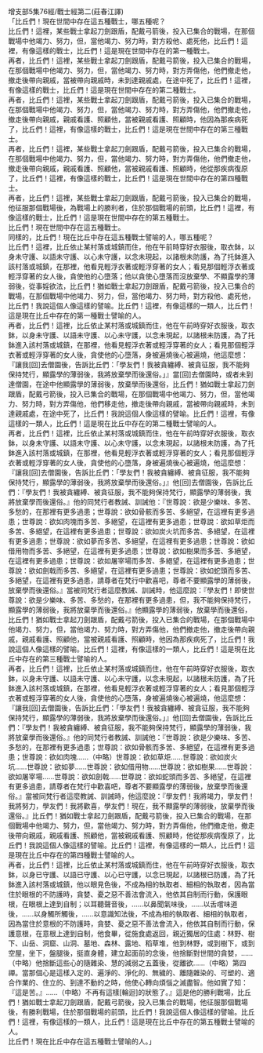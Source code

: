 增支部5集76經/戰士經第二(莊春江譯)  
「比丘們！現在世間中存在這五種戰士，哪五種呢？  
比丘們！這裡，某些戰士拿起刀劍跟盾，配戴弓箭後，投入已集合的戰場，在那個戰場中他竭力、努力，但，當他竭力、努力時，對方殺他、處死他，比丘們！這裡，有像這樣的戰士，比丘們！這是現在世間中存在的第一種戰士。  
再者，比丘們！這裡，某些戰士拿起刀劍跟盾，配戴弓箭後，投入已集合的戰場，在那個戰場中他竭力、努力，但，當他竭力、努力時，對方弄傷他，他們撤走他，撤走後帶向親戚，當被帶向親戚時，未到達親戚處，在途中死了，比丘們！這裡，有像這樣的戰士，比丘們！這是現在世間中存在的第二種戰士。  
再者，比丘們！這裡，某些戰士拿起刀劍跟盾，配戴弓箭後，投入已集合的戰場，在那個戰場中他竭力、努力，但，當他竭力、努力時，對方弄傷他，他們撤走他，撤走後帶向親戚，親戚看護、照顧他，當被親戚看護、照顧時，他因為那疾病死了，比丘們！這裡，有像這樣的戰士，比丘們！這是現在世間中存在的第三種戰士。  
再者，比丘們！這裡，某些戰士拿起刀劍跟盾，配戴弓箭後，投入已集合的戰場，在那個戰場中他竭力、努力，但，當他竭力、努力時，對方弄傷他，他們撤走他，撤走後帶向親戚，親戚看護、照顧他，當被親戚看護、照顧時，他從那疾病復原了，比丘們！這裡，有像這樣的戰士，比丘們！這是現在世間中存在的第四種戰士。  
再者，比丘們！這裡，某些戰士拿起刀劍跟盾，配戴弓箭後，投入已集合的戰場，他征服那個戰場後，為戰場上的勝利者，住於那個戰場的前頭，比丘們！這裡，有像這樣的戰士，比丘們！這是現在世間中存在的第五種戰士。  
比丘們！現在世間中存在這五種戰士。  
同樣的，比丘們！現在比丘中存在這五種戰士譬喻的人，哪五種呢？  
比丘們！這裡，比丘依止某村落或城鎮而住，他在午前時穿好衣服後，取衣鉢，以身未守護、以語未守護、以心未守護，以念未現起，以諸根未防護，為了托鉢進入該村落或城鎮，在那裡，他看見輕浮衣著或輕浮穿著的女人；看見那個輕浮衣著或輕浮穿著的女人後，貪使他的心墮落；他以貪使心墮落而沒放棄學、不顯露學的薄弱後，從事婬欲法，比丘們！猶如戰士拿起刀劍跟盾，配戴弓箭後，投入已集合的戰場，在那個戰場中他竭力、努力，但，當他竭力、努力時，對方殺他、處死他，比丘們！我說這個人像這樣的譬喻。比丘們！這裡，有像這樣的一類人，比丘們！這是現在比丘中存在的第一種戰士譬喻的人。  
再者，比丘們！這裡，比丘依止某村落或城鎮而住，他在午前時穿好衣服後，取衣鉢，以身未守護、以語未守護、以心未守護，以念未現起，以諸根未防護，為了托鉢進入該村落或城鎮，在那裡，他看見輕浮衣著或輕浮穿著的女人；看見那個輕浮衣著或輕浮穿著的女人後，貪使他的心墮落，身被遍燒後心被遍燒，他這麼想：『讓我[回]去僧園後，告訴比丘們：「學友們！我被貪纏縛、被貪征服，我不能夠保持梵行，顯露學的薄弱後，我將放棄學而後還俗。」』當[回]去僧園時，或者未到達僧園，在途中他顯露學的薄弱後，放棄學而後還俗，比丘們！猶如戰士拿起刀劍跟盾，配戴弓箭後，投入已集合的戰場，在那個戰場中他竭力、努力，但，當他竭力、努力時，對方弄傷他，他們移走他，撤走後帶向親戚，當被帶向親戚時，未到達親戚處，在途中死了，比丘們！我說這個人像這樣的譬喻。比丘們！這裡，有像這樣的一類人，比丘們！這是現在比丘中存在的第二種戰士譬喻的人。  
再者，比丘們！這裡，比丘依止某村落或城鎮而住，他在午前時穿好衣服後，取衣鉢，以身未守護、以語未守護、以心未守護，以念未現起，以諸根未防護，為了托鉢進入該村落或城鎮，在那裡，他看見輕浮衣著或輕浮穿著的女人；看見那個輕浮衣著或輕浮穿著的女人後，貪使他的心墮落，身被遍燒後心被遍燒，他這麼想：『讓我[回]去僧園後，告訴比丘們：「學友們！我被貪纏縛、被貪征服，我不能夠保持梵行，顯露學的薄弱後，我將放棄學而後還俗。」』他[回]去僧園後，告訴比丘們：『學友們！我被貪纏縛、被貪征服，我不能夠保持梵行，顯露學的薄弱後，我將放棄學而後還俗。』他的同梵行者教誡、訓誡他：『世尊說：欲是少樂味、多苦、多愁的，在那裡有更多過患；世尊說：欲如骨骸而多苦、多絕望，在這裡有更多過患；世尊說：欲如肉塊而多苦、多絕望，在這裡有更多過患；世尊說：欲如草炬而多苦、多絕望，在這裡有更多過患；世尊說：欲如炭火坑而多苦、多絕望，在這裡有更多過患；世尊說：欲如夢而多苦、多絕望，在這裡有更多過患；世尊說：欲如借用物而多苦、多絕望，在這裡有更多過患；世尊說：欲如樹果而多苦、多絕望，在這裡有更多過患；世尊說：欲如屠宰場而多苦、多絕望，在這裡有更多過患；世尊說：欲如劍戟而多苦、多絕望，在這裡有更多過患；世尊說：欲如蛇頭而多苦、多絕望，在這裡有更多過患，請尊者在梵行中歡喜吧，尊者不要顯露學的薄弱後，放棄學而後還俗。』當被同梵行者這麼教誡、訓誡時，他這麼說：『學友們！即使世尊說：欲是少樂味、多苦、多愁的，在那裡有更多過患，但，我不能夠保持梵行，顯露學的薄弱後，我將放棄學而後還俗。』他顯露學的薄弱後，放棄學而後還俗，比丘們！猶如戰士拿起刀劍跟盾，配戴弓箭後，投入已集合的戰場，在那個戰場中他竭力、努力，但，當他竭力、努力時，對方弄傷他，他們撤走他，撤走後帶向親戚，親戚看護、照顧他，當被親戚看護、照顧時，他因為那疾病死了，比丘們！我說這個人像這樣的譬喻。比丘們！這裡，有像這樣的一類人，比丘們！這是現在比丘中存在的第三種戰士譬喻的人。  
再者，比丘們！這裡，比丘依止某村落或城鎮而住，他在午前時穿好衣服後，取衣鉢，以身未守護、以語未守護、以心未守護，以念未現起，以諸根未防護，為了托鉢進入該村落或城鎮，在那裡，他看見輕浮衣著或輕浮穿著的女人；看見那個輕浮衣著或輕浮穿著的女人後，貪使他的心墮落，身被遍燒後心被遍燒，他這麼想：『讓我[回]去僧園後，告訴比丘們：「學友們！我被貪纏縛、被貪征服，我不能夠保持梵行，顯露學的薄弱後，我將放棄學而後還俗。」』他[回]去僧園後，告訴比丘們：『學友們！我被貪纏縛、被貪征服，我不能夠保持梵行，顯露學的薄弱後，我將放棄學而後還俗。』他的同梵行者教誡、訓誡他：『世尊說：欲是少樂味、多苦、多愁的，在那裡有更多過患；世尊說：欲如骨骸而多苦、多絕望，在這裡有更多過患；世尊說：欲如肉塊……（中略）世尊說：欲如草炬……世尊說：欲如炭火坑……世尊說：欲如夢……世尊說：欲如借用物……世尊說：欲如樹果……世尊說：欲如屠宰場……世尊說：欲如劍戟……世尊說：欲如蛇頭而多苦、多絕望，在這裡有更多過患，請尊者在梵行中歡喜吧，尊者不要顯露學的薄弱後，放棄學而後還俗。』當被同梵行者這麼教誡、訓誡時，他這麼說：『學友們！我將竭力，學友們！我將努力，學友們！我將歡喜，學友們！現在，我不顯露學的薄弱後，放棄學而後還俗。』比丘們！猶如戰士拿起刀劍跟盾，配戴弓箭後，投入已集合的戰場，在那個戰場中他竭力、努力，但，當他竭力、努力時，對方弄傷他，他們撤走他，撤走後帶向親戚，親戚看護、照顧他，當被親戚看護、照顧時，他從那疾病復原了，比丘們！我說這個人像這樣的譬喻。比丘們！這裡，有像這樣的一類人，比丘們！這是現在比丘中存在的第四種戰士譬喻的人。  
再者，比丘們！這裡，比丘依止某村落或城鎮而住，他在午前時穿好衣服後，取衣鉢，以身已守護、以語已守護、以心已守護，以念已現起，以諸根已防護，為了托鉢進入該村落或城鎮，他以眼見色後，不成為相的執取者、細相的執取者，因為當住於眼根的不防護時，貪婪、憂之惡不善法會流入，他依其自制而行動，保護眼根，在眼根上達到自制；以耳聽聲音後，……以鼻聞氣味後，……以舌嚐味道後，……以身觸所觸後，……以意識知法後，不成為相的執取者、細相的執取者，因為當住於意根的不防護時，貪婪、憂之惡不善法會流入，他依其自制而行動，保護意根，在意根上達到自制，他食畢，從施食處返回，親近獨居的住處：林野、樹下、山岳、洞窟、山洞、墓地、森林、露地、稻草堆，他到林野，或到樹下，或到空屋，坐下，盤腿後，挺直身體，建立起面前的念後，他捨斷對世間的貪婪，……（中略）他捨斷這些心的隨雜染、慧的減弱之五蓋後，從離欲……（中略）第四禪。當那個心是這樣入定的、遍淨的、淨化的、無穢的、離隨雜染的、可塑的、適合作業的、住立的、到達不動的之時，他使心轉向煩惱之滅盡智。他如實了知：『這是苦。』……（中略）不再有這樣[輪迴]的狀態了。』這是他的勝利戰場，比丘們！猶如戰士拿起刀劍跟盾，配戴弓箭後，投入已集合的戰場，他征服那個戰場後，有勝利戰場，住於那個戰場的前頭，比丘們！我說這個人像這樣的譬喻。比丘們！這裡，有像這樣的一類人，比丘們！這是現在比丘中存在的第五種戰士譬喻的人。  
比丘們！現在比丘中存在這五種戰士譬喻的人。」  
  
  
